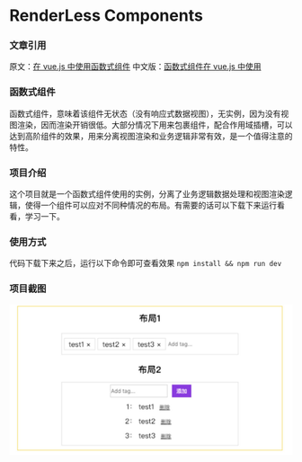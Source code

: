 # RenderLess Components

### 文章引用

原文：[在 vue.js 中使用函数式组件](https://adamwathan.me/renderless-components-in-vuejs/)
中文版：[函数式组件在 vue.js 中使用](https://juejin.im/post/5c2d7030f265da613a54236f)

### 函数式组件

函数式组件，意味着该组件无状态（没有响应式数据视图），无实例，因为没有视图渲染，因而渲染开销很低。大部分情况下用来包裹组件，配合作用域插槽，可以达到高阶组件的效果，用来分离视图渲染和业务逻辑非常有效，是一个值得注意的特性。

### 项目介绍

这个项目就是一个函数式组件使用的实例，分离了业务逻辑数据处理和视图渲染逻辑，使得一个组件可以应对不同种情况的布局。有需要的话可以下载下来运行看看，学习一下。

### 使用方式

代码下载下来之后，运行以下命令即可查看效果
`npm install && npm run dev`

### 项目截图

![](./code.jpg)
